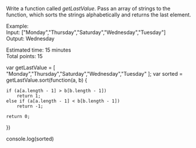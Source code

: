 Write a function called *getLastValue*. Pass an array of strings to the function, which sorts the strings alphabetically and returns the last element.

Example: <br>
Input: ["Monday","Thursday","Saturday","Wednesday","Tuesday"] <br>
Output: Wednesday

Estimated time: 15 minutes <br>
Total points: 15 

var getLastValue = [ "Monday","Thursday","Saturday","Wednesday","Tuesday" ];
var sorted = getLastValue.sort(function(a, b) {

    if (a[a.length - 1] > b[b.length - 1])
        return 1;
    else if (a[a.length - 1] < b[b.length - 1])
        return -1;

    return 0;

})

console.log(sorted)
